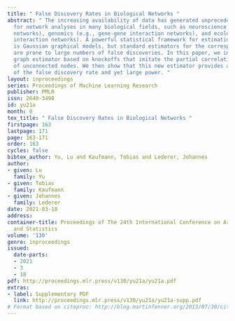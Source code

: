 ```yaml
---
title: " False Discovery Rates in Biological Networks "
abstract: " The increasing availability of data has generated unprecedented prospects
  for network analyses in many biological fields, such as neuroscience (e.g., brain
  networks), genomics (e.g., gene-gene interaction networks), and ecology (e.g., species
  interaction networks). A powerful statistical framework for estimating such networks
  is Gaussian graphical models, but standard estimators for the corresponding graphs
  are prone to large numbers of false discoveries. In this paper, we introduce a novel
  graph estimator based on knockoffs that imitate the partial correlation structures
  of unconnected nodes. We then show that this new estimator provides accurate control
  of the false discovery rate and yet large power. "
layout: inproceedings
series: Proceedings of Machine Learning Research
publisher: PMLR
issn: 2640-3498
id: yu21a
month: 0
tex_title: " False Discovery Rates in Biological Networks "
firstpage: 163
lastpage: 171
page: 163-171
order: 163
cycles: false
bibtex_author: Yu, Lu and Kaufmann, Tobias and Lederer, Johannes
author:
- given: Lu
  family: Yu
- given: Tobias
  family: Kaufmann
- given: Johannes
  family: Lederer
date: 2021-03-18
address:
container-title: Proceedings of The 24th International Conference on Artificial Intelligence
  and Statistics
volume: '130'
genre: inproceedings
issued:
  date-parts:
  - 2021
  - 3
  - 18
pdf: http://proceedings.mlr.press/v130/yu21a/yu21a.pdf
extras:
- label: Supplementary PDF
  link: http://proceedings.mlr.press/v130/yu21a/yu21a-supp.pdf
# Format based on citeproc: http://blog.martinfenner.org/2013/07/30/citeproc-yaml-for-bibliographies/
---
```

